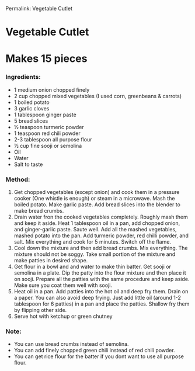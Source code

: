 Permalink: Vegetable Cutlet

# Vegetable Cutlet

# Makes 15 pieces

### Ingredients:
* 1 medium onion chopped finely
* 2 cup chopped mixed vegetables (I used corn, greenbeans & carrots)
* 1 boiled potato
* 3 garlic cloves
* 1 tablespoon ginger paste 
* 5 bread slices 
* ½ teaspoon turmeric powder
* 1 teaspoon red chili powder
* 2-3 tablespoon all purpose flour
* ½ cup fine sooji or semolina
* Oil
* Water
* Salt to taste

### Method:
1. Get chopped vegetables (except onion) and cook them in a pressure cooker (One whistle is enough) or steam in a microwave. Mash the boiled potato. Make garlic paste. Add bread slices into the blender to make bread crumbs. 
2. Drain water fron the cooked vegetables completely. Roughly mash them and keep it aside. Heat 1 tablespoon oil in a pan, add chopped onion, and ginger-garlic paste. Saute well. Add all the mashed vegetables, mashed potato into the pan. Add turmeric powder, red chilli powder, and salt. Mix everything and cook for 5 minutes. Switch off the flame.
3. Cool down the mixture and then add bread crumbs. Mix everything. The mixture should not be soggy. Take small portion of the mixture and make patties in desired shape. 
4. Get flour in a bowl and and water to make thin batter. Get sooji or semolina in a plate. Dip the patty into the flour mixture and then place it on sooji. Prepare all the patties with the same procedure and keep aside. Make sure you coat them well with sooji. 
5. Heat oil in a pan. Add patties into the hot oil and deep fry them. Drain on a paper. You can also avoid deep frying. Just add little oil (around 1-2 tablespoon for 6 patties) in a pan and place the patties. Shallow fry them by flipping other side. 
6. Serve hot with ketchup or green chutney


### Note:
* You can use bread crumbs instead of semolina.
* You can add finely chopped green chili instead of red chili powder. 
* You can get rice flour for the batter if you dont want to use all purpose flour. 